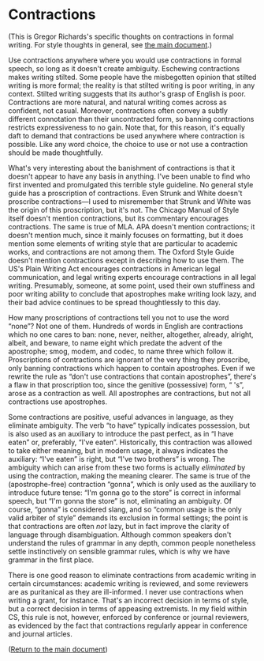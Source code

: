 # Contractions

(This is Gregor Richards's specific thoughts on contractions in formal writing.
For style thoughts in general, see [the main document](STYLE.md).)

Use contractions anywhere where you would use contractions in formal speech, so
long as it doesn't create ambiguity. Eschewing contractions makes writing
stilted. Some people have the misbegotten opinion that stilted writing is more
formal; the reality is that stilted writing is poor writing, in any context.
Stilted writing suggests that its author's grasp of English is poor.
Contractions are more natural, and natural writing comes across as confident,
not casual. Moreover, contractions often convey a subtly different connotation
than their uncontracted form, so banning contractions restricts expressiveness
to no gain. Note that, for this reason, it's equally daft to demand that
contractions be used anywhere where contraction is possible. Like any word
choice, the choice to use or not use a contraction should be made thoughtfully.

What's very interesting about the banishment of contractions is that it
doesn't appear to have any basis in anything. I've been unable to find who
first invented and promulgated this terrible style guideline. No general style
guide has a proscription of contractions. Even Strunk and White doesn't
proscribe contractions—I used to misremember that Strunk and White was the
origin of this proscription, but it's not. The Chicago Manual of Style itself
doesn't mention contractions, but its commentary encourages contractions. The
same is true of MLA. APA doesn't mention contractions; it doesn't mention much,
since it mainly focuses on formatting, but it does mention some elements of
writing style that are particular to academic works, and contractions are not
among them. The Oxford Style Guide doesn't mention contractions except in
describing how to use them. The US's Plain Writing Act encourages contractions
in American legal communication, and legal writing experts encourage
contractions in all legal writing. Presumably, someone, at some point, used
their own stuffiness and poor writing ability to conclude that apostrophes make
writing look lazy, and their bad advice continues to be spread thoughtlessly to
this day.

How many proscriptions of contractions tell you not to use the word “none”? Not
one of them. Hundreds of words in English are contractions which no one cares
to ban: none, never, neither, altogether, already, alright, albeit, and beware,
to name eight which predate the advent of the apostrophe; smog, modem, and
codec, to name three which follow it. Proscriptions of contractions are
ignorant of the very thing they proscribe, only banning contractions which
happen to contain apostrophes. Even if we rewrite the rule as “don't use
contractions that contain apostrophes”, there's a flaw in that proscription
too, since the genitive (possessive) form, “ 's”, arose as a contraction as
well. All apostrophes are contractions, but not all contractions use
apostrophes.

Some contractions are positive, useful advances in language, as they eliminate
ambiguity. The verb “to have” typically indicates possession, but is also used
as an auxiliary to introduce the past perfect, as in “I have eaten” or,
preferably, “I've eaten”. Historically, this contraction was allowed to take
either meaning, but in modern usage, it always indicates the auxiliary: “I've
eaten” is right, but “I've two brothers” is wrong. The ambiguity which can
arise from these two forms is actually *eliminated* by using the contraction,
making the meaning clearer. The same is true of the (apostrophe-free)
contraction “gonna”, which is only used as the auxiliary to introduce future
tense: “I'm gonna go to the store” is correct in informal speech, but “I'm
gonna the store” is not, eliminating an ambiguity. Of course, “gonna” is
considered slang, and so “common usage is the only valid arbiter of style”
demands its exclusion in formal settings; the point is that contractions are
often *not* lazy, but in fact improve the clarity of language through
disambiguation. Although common speakers don't understand the rules of grammar
in any depth, common people nonetheless settle instinctively on sensible
grammar rules, which is why we have grammar in the first place.

There is one good reason to eliminate contractions from academic writing in
certain circumstances: academic writing is reviewed, and some reviewers are as
puritanical as they are ill-informed. I never use contractions when writing a
grant, for instance. That's an incorrect decision in terms of style, but a
correct decision in terms of appeasing extremists. In my field within CS, this
rule is not, however, enforced by conference or journal reviewers, as evidenced
by the fact that contractions regularly appear in conference and journal
articles.

([Return to the main document](STYLE.md))

